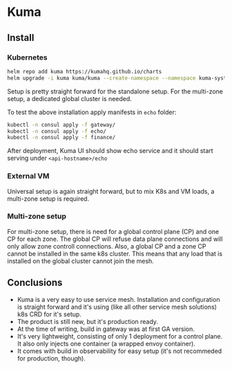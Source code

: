 # Kuma

## Install

### Kubernetes

``` bash
helm repo add kuma https://kumahq.github.io/charts
helm upgrade -i kuma kuma/kuma --create-namespace --namespace kuma-system  -f values.yaml
```

Setup is pretty straight forward for the standalone setup. For the multi-zone setup, a dedicated global cluster is needed.

To test the above installation apply manifests in `echo` folder:

``` bash
kubectl -n consul apply -f gateway/
kubectl -n consul apply -f echo/
kubectl -n consul apply -f finance/
```

After deployment, Kuma UI should show echo service and it should start serving under `<api-hostname>/echo`

### External VM

Universal setup is again straight forward, but to mix K8s and VM loads, a multi-zone setup is required.

### Multi-zone setup

For multi-zone setup, there is need for a global control plane (CP) and one CP for each zone.
The global CP will refuse data plane connections and will only allow zone controll connections.
Also, a global CP and a zone CP cannot be installed in the same k8s cluster.
This means that any load that is installed on the global cluster cannot join the mesh.

## Conclusions

* Kuma is a very easy to use service mesh. Installation and configuration is straight forward and it's using (like all other service mesh solutions) k8s CRD for it's setup.
* The product is still new, but it's production ready.
* At the time of writing, build in gateway was at first GA version.
* It's very lightweight, consisting of only 1 deployment for a control plane. It also only injects one container (a wrapped envoy container).
* It comes with build in observability for easy setup (it's not recommeded for production, though).
